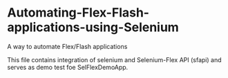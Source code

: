 # Automating-Flex-Flash-applications-using-Selenium
A way to automate Flex/Flash applications

This file contains integration of selenium and Selenium-Flex API (sfapi) and serves as demo test foe SelFlexDemoApp.
